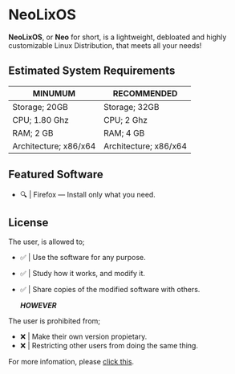 # NeoLixOS
 **NeoLixOS**, or **Neo** for short, is a lightweight, debloated and highly customizable Linux Distribution, that meets all your needs! 

 
 
 ## Estimated System Requirements
 |        MINUMUM        |       RECOMMENDED     |
 |-----------------------|-----------------------|
 | Storage; 20GB         | Storage; 32GB         |
 | CPU; 1.80 Ghz         | CPU; 2 Ghz            |
 | RAM; 2 GB             | RAM; 4 GB             |
 | Architecture; x86/x64 | Architecture; x86/x64 |



##  Featured Software
- 🔍 | Firefox — Install only what you need.



## License
The user, is allowed to;
- ✅ | Use the software for any purpose.
- ✅ | Study how it works, and modify it.
- ✅ | Share copies of the modified software with others.

  ***HOWEVER***

The user is prohibited from;
  - ❌ | Make their own version propietary.
  - ❌ | Restricting other users from doing the same thing.

For more infomation, please [click this](https://github.com/SlavenGR/NeoLixOS/?tab=GPL-3.0-1-ov-file).
